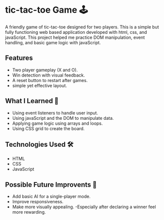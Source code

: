 # tic-tac-toe Game 🕹️
A friendly game of tic-tac-toe designed for two players. 
This is a simple but fully functioning web based application developed with html, css, and javaScript. This project helped me practice DOM manipulation, event handling, and basic game logic with javaScript. 

## Features 
- Two player gameplay (X and O).
- Win detection with visual feedback.
- A reset button to restart after games.
- simple yet effective layout.

## What I Learned 🧠
- Using event listeners to handle user input.
- Using javaScript and the DOM to manipulate data.
- Applying game logic using arrays and loops.
- Using CSS grid to create the board.

## Technologies Used 🛠️
- HTML
- CSS
- JavaScript

## Possible Future Improvents 📌
- Add basic AI for a single-player mode.
- Improve responsiveness.
- Make more visually appealing.
    -Especially after declaring a winner feel more rewarding. 
